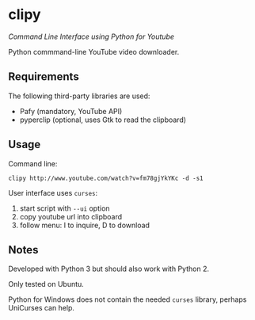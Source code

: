 clipy
=====

_Command Line Interface using Python for Youtube_

Python commmand-line YouTube video downloader.

Requirements
------------

The following third-party libraries are used:

* Pafy (mandatory, YouTube API)
* pyperclip (optional, uses Gtk to read the clipboard)

Usage
-----

Command line:

    clipy http://www.youtube.com/watch?v=fm78gjYkYKc -d -s1

User interface uses `curses`:

1. start script with `--ui` option
2. copy youtube url into clipboard
3. follow menu: I to inquire, D to download

Notes
-----

Developed with Python 3 but should also work with Python 2.

Only tested on Ubuntu.

Python for Windows does not contain the needed `curses` library, perhaps
UniCurses can help.
